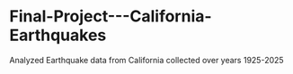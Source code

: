 # Final-Project---California-Earthquakes
Analyzed Earthquake data from California collected over years 1925-2025
